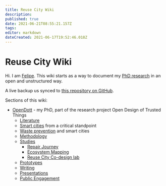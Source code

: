 ```yaml
---
title: Reuse City Wiki
description: 
published: true
date: 2021-06-21T08:55:21.157Z
tags: 
editor: markdown
dateCreated: 2021-06-17T19:52:46.018Z
---
```


# Reuse City Wiki

Hi. I am [Felipe](https://is.efeefe.me). This wiki starts as a way to document my [PhD research](/opendott) in an open and unstructured way.

A live backup us synced to [this repository on GitHub](https://github.com/reuse-city/wiki/).

Sections of this wiki:

- [OpenDott](/opendott) - my PhD, part of the research project Open Design of Trusted Things
	- [Literature](/opendott/literature)
  	- [Smart cities](/opendott/literature/smart-cities) from a critical standpoint
    - [Waste prevention](/opendott/literature/waste-prevention) and smart cities
  - [Methodology](/opendott/methodology)
  - [Studies](/opendott/studies)
  	- [Repair Journey](/opendott/studies/repair-journey)
    - [Ecosystem Mapping](/opendott/studies/ecosystem-mapping)
    - [Reuse City Co-design lab](/opendott/studies/reuse-city-lab)
  - [Prototypes](/opendott/prototypes)
  - [Writing](/opendott/writing)
  - [Presentations](/opendott/presentations)
  - [Public Engagement](/opendott/public-engagement)
